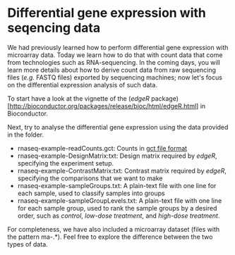 Differential gene expression with seqencing data
===

We had previously learned how to perform differential gene expression with microarray data. Today we learn how to do that with count data that come from technologies such as RNA-sequencing. In the coming days, you will learn more details about how to derive count data from raw sequencing files (_e.g._ FASTQ files) exported by sequencing machines; now let's focus on the differential expression analysis of such data.

To start have a look at the vignette of the (_edgeR_ package)[http://bioconductor.org/packages/release/bioc/html/edgeR.html] in Bioconductor.

Next, try to analyse the differential gene expression using the data provided in the folder.

* rnaseq-example-readCounts.gct: Counts in [gct file format](http://software.broadinstitute.org/cancer/software/gsea/wiki/index.php/Data_formats#GCT:_Gene_Cluster_Text_file_format_.28.2A.gct.29)
* rnaseq-example-DesignMatrix:txt: Design matrix required by _edgeR_, specifying the experiment setup.
* rnaseq-example-ContrastMatrix:txt: Contrast matrix required by _edgeR_, specifying the comparisons that we want to make
* rnaseq-example-sampleGroups.txt: A plain-text file with one line for each sample, used to classify samples into groups
* rnaseq-example-sampleGroupLevels.txt: A plain-text file with one line for each sample group, used to rank the sample groups by a desired order, such as _control_, _low-dose treatment_, and _high-dose treatment_.


For completeness, we have also included a microarray dataset (files with the pattern ma-.*). Feel free to explore the difference between the two types of data.
